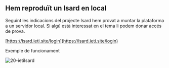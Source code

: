 ## Hem reproduït un Isard en local

Seguint les indicacions del projecte Isard hem provat a muntar la plataforma a un servidor local. Si algú està interessat en el tema li podem donar accés de prova.

[https://isard.ieti.site/login](https://isard.ieti.site/login)

Exemple de funcionament

![20-ietiIsard](https://github.com/user-attachments/assets/bc9fd83f-c31e-4b0c-b30d-c5b5aa5f85ee)
